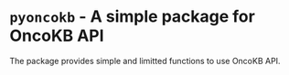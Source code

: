 # `pyoncokb` - A simple package for OncoKB API

The package provides simple and limitted functions to use OncoKB API.

